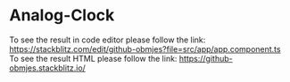 # Analog-Clock

To see the result in code editor please follow the link: https://stackblitz.com/edit/github-obmjes?file=src/app/app.component.ts
To see the result HTML please follow the link: https://github-obmjes.stackblitz.io/

